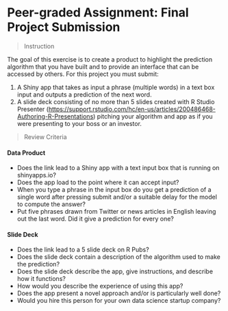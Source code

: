 # Peer-graded Assignment: Final Project Submission  

> Instruction  

The goal of this exercise is to create a product to highlight the prediction algorithm that you have built and to provide an interface that can be accessed by others. For this project you must submit:  

1. A Shiny app that takes as input a phrase (multiple words) in a text box input and outputs a prediction of the next word.  
2. A slide deck consisting of no more than 5 slides created with R Studio Presenter (<https://support.rstudio.com/hc/en-us/articles/200486468-Authoring-R-Presentations>) pitching your algorithm and app as if you were presenting to your boss or an investor.  

> Review Criteria  

#### Data Product

* Does the link lead to a Shiny app with a text input box that is running on shinyapps.io?  
* Does the app load to the point where it can accept input?  
* When you type a phrase in the input box do you get a prediction of a single word after pressing submit and/or a suitable delay for the model to compute the answer?  
* Put five phrases drawn from Twitter or news articles in English leaving out the last word. Did it give a prediction for every one?  

#### Slide Deck

* Does the link lead to a 5 slide deck on R Pubs?  
* Does the slide deck contain a description of the algorithm used to make the prediction?  
* Does the slide deck describe the app, give instructions, and describe how it functions?  
* How would you describe the experience of using this app?  
* Does the app present a novel approach and/or is particularly well done?  
* Would you hire this person for your own data science startup company?
